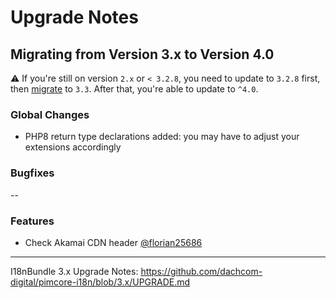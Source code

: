 # Upgrade Notes

## Migrating from Version 3.x to Version 4.0
⚠️ If you're still on version `2.x` or `< 3.2.8`, you need to update to `3.2.8` first, then [migrate](https://github.com/dachcom-digital/pimcore-i18n/blob/3.x/UPGRADE.md) to `3.3`. After that, you're able to update to `^4.0`.

### Global Changes
- PHP8 return type declarations added: you may have to adjust your extensions accordingly

### Bugfixes
--

### Features
- Check Akamai CDN header [@florian25686](https://github.com/dachcom-digital/pimcore-i18n/pull/76/files)

***

I18nBundle 3.x Upgrade Notes: https://github.com/dachcom-digital/pimcore-i18n/blob/3.x/UPGRADE.md